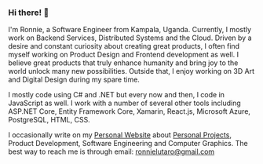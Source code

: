 ### Hi there! 👋
I'm Ronnie, a Software Engineer from Kampala, Uganda. Currently, I mostly work on Backend Services, Distributed Systems and the Cloud. Driven by a desire and constant curiosity about creating great products, I often find myself working on Product Design and Frontend development as well. I believe great products that truly enhance humanity and bring joy to the world unlock many new possibilities. Outside that, I enjoy working on 3D Art and Digital Design during my spare time.

I mostly code using C# and .NET but every now and then, I code in JavaScript as well. I work with a number of several other tools including ASP.NET Core, Entity Framework Core, Xamarin, React.js, Microsoft Azure, PostgreSQL, HTML, CSS.

I occasionally write on my [Personal Website](https://ronnielutalo.github.io/) about [Personal Projects](https://ronnielutalo.github.io/projects/), Product Development, Software Engineering and Computer Graphics. The best way to reach me is through email: ronnielutaro@gmail.com

